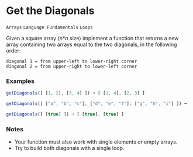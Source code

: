 # Get the Diagonals

`Arrays` `Language Fundamentals` `Loops`

Given a square array (_n_\*_n_ size) implement a function that returns a new array containing two arrays equal to the two diagonals, in the following order:

```
diagonal 1 = from upper-left to lower-right corner
diagonal 2 = from upper-right to lower-left corner
```

### Examples

```js
getDiagonals([ [1, 2], [3, 4] ]) ➞ [ [1, 4], [2, 3] ]

getDiagonals([ ["a", "b", "c"], ["d", "e", "f"], ["g", "h", "i"] ]) ➞ [ ["a", "e", "i"], ["c", "e", "g"] ]

getDiagonals([ [true] ]) ➞ [ [true], [true] ]
```

### Notes

- Your function must also work with single elements or empty arrays.
- Try to build both diagonals with a single loop.
